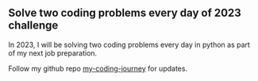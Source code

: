 ## Solve two coding problems every day of 2023 challenge

In 2023, I will be solving two coding problems every day in python as part of my next job preparation.

Follow my github repo [my-coding-journey](https://github.com/swechhasingh/my-coding-journey/tree/main/coding_patterns) for updates.
